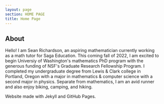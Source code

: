 ```yaml
---
layout: page
section: HOME PAGE
title: Home Page
---
```


## About

Hello! I am Sean Richardson, an aspiring mathematician currently working as a math tutor for Saga Education. This coming fall of 2022, I am excited to begin Universiy of Washington's mathematics PhD program with the generous funding of NSF's Graduate Research Fellowship Program. I completed my undergraduate degree from Lewis & Clark college in Portland, Oregon with a major in mathematics & computer science with a second major in physics. Separate from mathematics, I am an avid runner and also enjoy biking, camping, and hiking.

Website made with Jekyll and GitHub Pages.